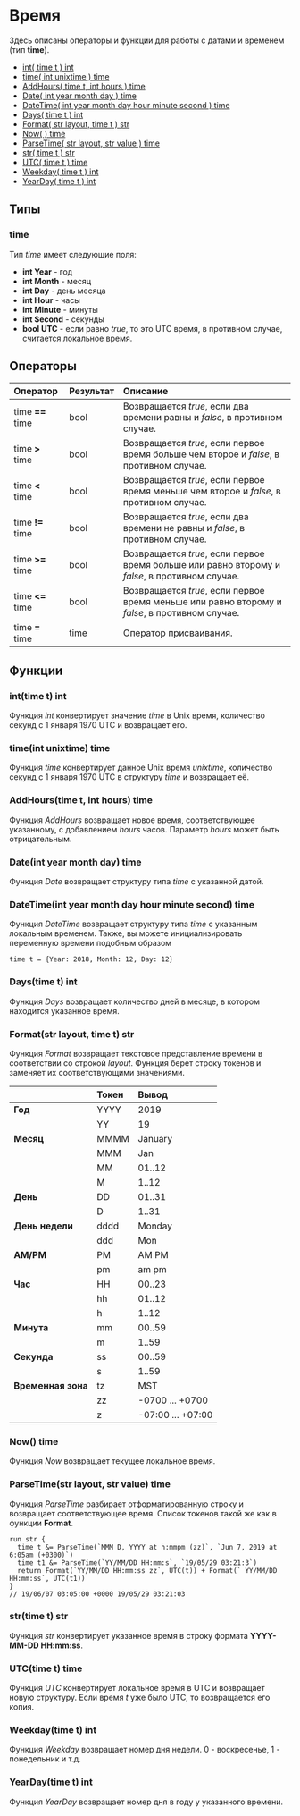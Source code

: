 # Время

Здесь описаны операторы и функции для работы с датами и временем \(тип **time**\).

* [int\( time t \) int](time.md#int-time-t-int)
* [time\( int unixtime \) time](time.md#time-int-unixtime-time)
* [AddHours\( time t, int hours \) time](time.md#addhours-time-t-int-hours-time)
* [Date\( int year month day \) time](time.md#date-int-year-month-day-time)
* [DateTime\( int year month day hour minute second \) time](time.md#datetime-int-year-month-day-hour-minute-second-time)
* [Days\( time t \) int](time.md#days-time-t-int)
* [Format\( str layout, time t \) str](time.md#format-str-layout-time-t-str)
* [Now\( \) time](time.md#now-time)
* [ParseTime\( str layout, str value \) time](time.md#parsetime-str-layout-str-value-time)
* [str\( time t \) str](time.md#str-time-t-str)
* [UTC\( time t \) time](time.md#utc-time-t-time)
* [Weekday\( time t \) int](time.md#weekday-time-t-int)
* [YearDay\( time t \) int](time.md#yearday-time-t-int)

## Типы

### time

Тип _time_ имеет следующие поля:

* **int Year** - год
* **int Month** - месяц
* **int Day** - день месяца
* **int Hour** - часы
* **int Minute** - минуты
* **int Second** - секунды
* **bool UTC** - если равно _true_, то это UTC время, в противном случае, считается локальное время.

## Операторы

| Оператор | Результат | Описание |
| :--- | :--- | :--- |
| time **==** time | bool | Возвращается _true_, если два времени равны и _false_, в противном случае. |
| time **&gt;** time | bool | Возвращается _true_, если первое время больше чем второе и _false_, в противном случае. |
| time **&lt;** time | bool | Возвращается _true_, если первое время меньше чем второе и _false_, в противном случае. |
| time **!=** time | bool | Возвращается _true_, если два времени не равны и _false_, в противном случае. |
| time **&gt;=** time | bool | Возвращается _true_, если первое время больше или равно второму и _false_, в противном случае. |
| time **&lt;=** time | bool | Возвращается _true_, если первое время меньше или равно второму и _false_, в противном случае. |
| time **=** time | time | Оператор присваивания. |

## Функции

### int\(time t\) int

Функция _int_ конвертирует значение _time_ в Unix время, количество секунд с 1 января 1970 UTC и возвращает его.

### time\(int unixtime\) time

Функция _time_ конвертирует данное Unix время _unixtime_, количество секунд с 1 января 1970 UTC в структуру _time_ и возвращает её.

### AddHours\(time t, int hours\) time

Функция _AddHours_ возвращает новое время, соответствующее указанному, с добавлением _hours_ часов. Параметр _hours_ может быть отрицательным.

### Date\(int year month day\) time

Функция _Date_ возвращает структуру типа _time_ c указанной датой.

### DateTime\(int year month day hour minute second\) time

Функция _DateTime_ возвращает структуру типа _time_ c указанным локальным временем. Также, вы можете инициализировать переменную времени подобным образом

```text
time t = {Year: 2018, Month: 12, Day: 12}
```

### Days\(time t\) int

Функция _Days_ возвращает количество дней в месяце, в котором находится указанное время.

### Format\(str layout, time t\) str

Функция _Format_ возвращает текстовое представление времени в соответствии со строкой _layout_. Функция берет строку токенов и заменяет их соответствующими значениями.

|  | Токен | Вывод |
| :--- | :--- | :--- |
| **Год** | YYYY | 2019 |
|  | YY | 19 |
| **Месяц** | MMMM | January |
|  | MMM | Jan |
|  | MM | 01..12 |
|  | M | 1..12 |
| **День** | DD | 01..31 |
|  | D | 1..31 |
| **День недели** | dddd | Monday |
|  | ddd | Mon |
| **AM/PM** | PM | AM PM |
|  | pm | am pm |
| **Час** | HH | 00..23 |
|  | hh | 01..12 |
|  | h | 1..12 |
| **Минута** | mm | 00..59 |
|  | m | 1..59 |
| **Секунда** | ss | 00..59 |
|  | s | 1..59 |
| **Временная зона** | tz | MST |
|  | zz | -0700 ... +0700 |
|  | z | -07:00 ... +07:00 |

### Now\(\) time

Функция _Now_ возвращает текущее локальное время.

### ParseTime\(str layout, str value\) time

Функция _ParseTime_ разбирает отформатированную строку и возвращает соответствующее время. Список токенов такой же как в функции **Format**.

```text
run str {
  time t &= ParseTime(`MMM D, YYYY at h:mmpm (zz)`, `Jun 7, 2019 at 6:05am (+0300)`)
  time t1 &= ParseTime(`YY/MM/DD HH:mm:s`, `19/05/29 03:21:3`)
  return Format(`YY/MM/DD HH:mm:ss zz`, UTC(t)) + Format(` YY/MM/DD HH:mm:ss`, UTC(t1))
}
// 19/06/07 03:05:00 +0000 19/05/29 03:21:03
```

### str(time t) str

Функция _str_ конвертирует указанное время в строку формата **YYYY-MM-DD HH:mm:ss**.

### UTC\(time t\) time

Функция _UTC_ конвертирует локальное время в UTC и возвращает новую структуру. Если время _t_ уже было UTC, то возвращается его копия.

### Weekday\(time t\) int

Функция _Weekday_ возвращает номер дня недели. 0 - воскресенье, 1 - понедельник и т.д.

### YearDay\(time t\) int

Функция _YearDay_ возвращает номер дня в году у указанного времени.

